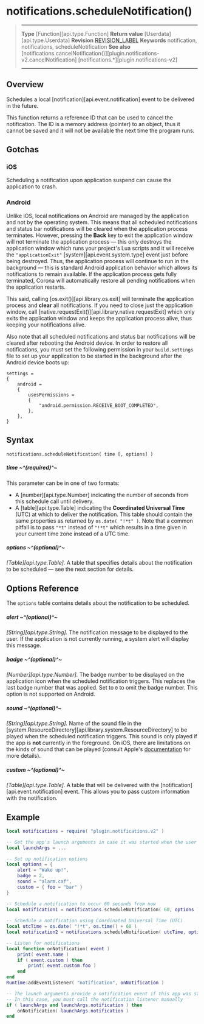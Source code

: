 # notifications.scheduleNotification()

> --------------------- ------------------------------------------------------------------------------------------
> __Type__				[Function][api.type.Function]
> __Return value__		[Userdata][api.type.Userdata]
> __Revision__			[REVISION_LABEL](REVISION_URL)
> __Keywords__			notification, notifications, scheduleNotification
> __See also__			[notifications.cancelNotification()][plugin.notifications-v2.cancelNotification]
>						[notifications.*][plugin.notifications-v2]
> --------------------- ------------------------------------------------------------------------------------------


## Overview

Schedules a local [notification][api.event.notification] event to be delivered in the future.

This function returns a reference ID that can be used to cancel the notification. The ID is a memory address (pointer) to an object, thus it cannot be saved and it will not be available the next time the program runs.


## Gotchas

### iOS

Scheduling a notification upon application suspend can cause the application to crash.

### Android

Unlike iOS, local notifications on Android are managed by the application and not by the operating system. This means that all scheduled notifications and status bar notifications will be cleared when the application process terminates. However, pressing the __Back__ key to exit the application window will not terminate the application process&nbsp;&mdash; this only destroys the application window which runs your project's Lua scripts and it will receive the `"applicationExit"` [system][api.event.system.type] event just before being destroyed. Thus, the application process will continue to run in the background&nbsp;&mdash; this is standard Android application behavior which allows its notifications to remain available. If the application process gets fully terminated, Corona will automatically restore all pending notifications when the application restarts.

This said, calling [os.exit()][api.library.os.exit] will terminate the application process and __clear__ all notifications. If you need to close just the application window, call [native.requestExit()][api.library.native.requestExit] which only exits the application window and keeps the application process alive, thus keeping your notifications alive.

Also note that all scheduled notifications and status bar notifications will be cleared after rebooting the Android device. In order to restore all notifications, you must set the following permission in your `build.settings` file to set up your application to be started in the background after the Android device boots up:

``````{ brush="lua" gutter="false" first-line="1" highlight="[7]" }
settings =
{
	android =
	{
		usesPermissions =
		{
			"android.permission.RECEIVE_BOOT_COMPLETED",
		},
	},
}
``````


## Syntax

	notifications.scheduleNotification( time [, options] )

##### time ~^(required)^~
This parameter can be in one of two formats:

* A [number][api.type.Number] indicating the number of seconds from this schedule call until delivery.
* A [table][api.type.Table] indicating the __Coordinated&nbsp;Universal&nbsp;Time__ (UTC) at which to deliver the notification. This table should contain the same properties as returned by <nobr>`os.date( "!*t" )`</nobr>. Note that a common pitfall is to pass `"*t"` instead of `"!*t"` which results in a time given in your current time zone instead of a UTC time.

##### options ~^(optional)^~
_[Table][api.type.Table]._ A table that specifies details about the notification to be scheduled&nbsp;&mdash; see the next section for details.


## Options Reference

The `options` table contains details about the notification to be scheduled.

##### alert ~^(optional)^~
_[String][api.type.String]._ The notification message to be displayed to the user. If the application is not currently running, a system alert will display this message.

##### badge ~^(optional)^~
_[Number][api.type.Number]._ The badge number to be displayed on the application icon when the scheduled notification triggers. This replaces the last badge number that was applied. Set to `0` to omit the badge number. This option is not supported on Android.

##### sound ~^(optional)^~
_[String][api.type.String]._ Name of the sound file in the [system.ResourceDirectory][api.library.system.ResourceDirectory] to be played when the scheduled notification triggers. This sound is only played if the app is __not__ currently in the foreground. On iOS, there are limitations on the kinds of sound that can be played (consult&nbsp;Apple's [documentation](https://developer.apple.com/library/content/documentation/NetworkingInternet/Conceptual/RemoteNotificationsPG/SupportingNotificationsinYourApp.html) for more&nbsp;details).

##### custom ~^(optional)^~
_[Table][api.type.Table]._ A table that will be delivered with the [notification][api.event.notification] event. This allows you to pass custom information with the notification.


## Example

``````lua
local notifications = require( "plugin.notifications.v2" )

-- Get the app's launch arguments in case it was started when the user tapped on a notification
local launchArgs = ...

-- Set up notification options
local options = {
	alert = "Wake up!",
	badge = 2,
	sound = "alarm.caf",
	custom = { foo = "bar" }
}

-- Schedule a notification to occur 60 seconds from now
local notification1 = notifications.scheduleNotification( 60, options )
 
-- Schedule a notification using Coordinated Universal Time (UTC)
local utcTime = os.date( "!*t", os.time() + 60 )
local notification2 = notifications.scheduleNotification( utcTime, options )

-- Listen for notifications
local function onNotification( event )
	print( event.name )
	if ( event.custom ) then
		print( event.custom.foo )
	end
end
Runtime:addEventListener( "notification", onNotification )

-- The launch arguments provide a notification event if this app was started when the user tapped on a notification
-- In this case, you must call the notification listener manually
if ( launchArgs and launchArgs.notification ) then
	onNotification( launchArgs.notification )
end
``````
